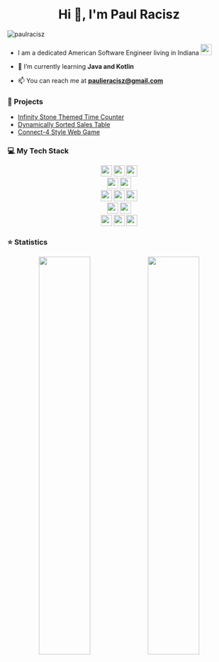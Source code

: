 <h1 align="center">Hi 👋, I'm Paul Racisz</h1>
<p align="left"> <img src="https://komarev.com/ghpvc/?username=paulracisz" alt="paulracisz" /> </p>

- I am a dedicated American Software Engineer living in Indiana <img src="https://findicons.com/files/icons/663/50_states/128/indiana_flag.png" height="25">

- 🌱 I’m currently learning **Java and Kotlin**

- 📫 You can reach me at **paulieracisz@gmail.com**





### :gift: Projects
- <a href="https://github.com/Paulracisz/infinitystones" target="_blank">Infinity Stone Themed Time Counter</a>
- <a href="https://paulracisz.github.io/sales-table/" target="_blank">Dynamically Sorted Sales Table</a>
- <a href="https://paulracisz.gitlab.io/connect-four/" target="_blank">Connect-4 Style Web Game</a>
### 💻 My Tech Stack

<p  align="center">

<!-- Programming Language -->
<img src="https://img.shields.io/badge/Python-3776AB?style=for-the-badge&logo=python&logoColor=white" height="25">
<img src="https://img.shields.io/badge/JavaScript-F7DF1E?style=for-the-badge&logo=javascript&logoColor=black" height="25">
<img src="https://img.shields.io/badge/Java-ED8B00?style=for-the-badge&logo=Java&logoColor=white" height="25">
<br>
<img src="https://img.shields.io/badge/Git-F05032?style=for-the-badge&logo=git&logoColor=white" height="25">
<img src="https://img.shields.io/badge/Visual_Studio_Code-0078D4?style=for-the-badge&logo=visual%20studio%20code&logoColor=white" height="25">
<br>
<img src="https://img.shields.io/badge/Django-092E20?style=for-the-badge&logo=django&logoColor=green" height="25">
<img src="https://img.shields.io/badge/React-20232A?style=for-the-badge&logo=react&logoColor=61DAFB" height="25">
<img src="https://img.shields.io/badge/Node.js-43853D?style=for-the-badge&logo=node-dot-js&logoColor=white" height="25">
 <br>
<img src="https://img.shields.io/badge/Angular-cc0000?style=for-the-badge&logo=angular&logoColor=white" height="25">
<img src="https://img.shields.io/badge/Android-Studio-3DDC84?style=for-the-badge&logo=android-studio&logoColor=white" height="25">
 <br>
<img src="https://img.shields.io/badge/Xcode-147EFB?style=for-the-badge&logo=xcode&logoColor=white" height="25">
<img src="https://img.shields.io/badge/AWS-232F3E?style=for-the-badge&logo=amazon-aws&logoColor=white" height="25">
<img src="https://img.shields.io/badge/Kotlin-7F52FF?style=for-the-badge&logo=kotlin&logoColor=white" height="25">

</p>

### ⭐ Statistics

 <!-- <p align="center"> 
    <img src="https://github-readme-stats.vercel.app/api?username=paulrfirefly&count_private=true&show_icons=true&theme=buefy" alt="paulrfirefly" width="420"/> 
    <img src="https://github-readme-stats.vercel.app/api/top-langs/?username=paulracisz&hide=jupyter%20notebook,html,css&langs_count=8&layout=compact&theme=buefy" alt="paulrfirefly" height="165" />
 </p> -->

<p align="center">
  <img width="48%" src="https://github-readme-stats.vercel.app/api?username=paulrfirefly&show_icons=true&theme=tokyonight" />
  <img width="48%" src="https://github-readme-streak-stats.herokuapp.com/?user=paulrfirefly&theme=tokyonight" />
</p>

<!--

For ICON With Text
    https://img.shields.io/badge/HereText-FF9800.svg?&style=for-the-badge&logo=HereIconName&logoColor=white

For Github Stats
    https://github-readme-stats.vercel.app/api?username=HereUsername&show_icons=true

For Profile View
    https://komarev.com/ghpvc/?username=HereUsername

For Auto Generate
    https://rahuldkjain.github.io/gh-profile-readme-generator/

For County Flag ICOn
    https://www.flaticon.com/

For ICON Idea
    https://simpleicons.org/

-->




<!--
**Paulracisz/PaulRacisz** is a ✨ _special_ ✨ repository because its `README.md` (this file) appears on your GitHub profile.

Here are some ideas to get you started:

- 🔭 I’m currently working on ...
- 🌱 I’m currently learning ...
- 👯 I’m looking to collaborate on ...
- 🤔 I’m looking for help with ...
- 💬 Ask me about ...
- 📫 How to reach me: ...
- 😄 Pronouns: ...
- ⚡ Fun fact: ...
-->

